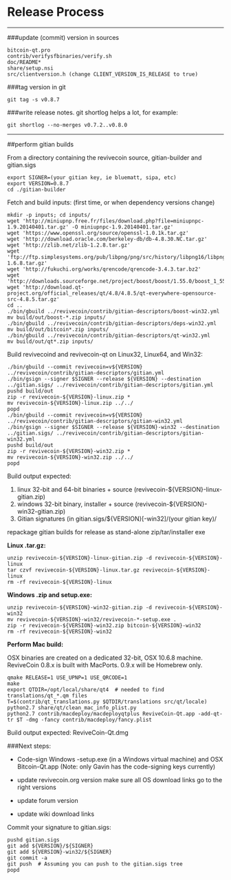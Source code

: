 Release Process
====================

* * *

###update (commit) version in sources


	bitcoin-qt.pro
	contrib/verifysfbinaries/verify.sh
	doc/README*
	share/setup.nsi
	src/clientversion.h (change CLIENT_VERSION_IS_RELEASE to true)

###tag version in git

	git tag -s v0.8.7

###write release notes. git shortlog helps a lot, for example:

	git shortlog --no-merges v0.7.2..v0.8.0

* * *

##perform gitian builds

 From a directory containing the revivecoin source, gitian-builder and gitian.sigs
  
	export SIGNER=(your gitian key, ie bluematt, sipa, etc)
	export VERSION=0.8.7
	cd ./gitian-builder

 Fetch and build inputs: (first time, or when dependency versions change)

	mkdir -p inputs; cd inputs/
	wget 'http://miniupnp.free.fr/files/download.php?file=miniupnpc-1.9.20140401.tar.gz' -O miniupnpc-1.9.20140401.tar.gz'
	wget 'https://www.openssl.org/source/openssl-1.0.1k.tar.gz'
	wget 'http://download.oracle.com/berkeley-db/db-4.8.30.NC.tar.gz'
	wget 'http://zlib.net/zlib-1.2.8.tar.gz'
	wget 'ftp://ftp.simplesystems.org/pub/libpng/png/src/history/libpng16/libpng-1.6.8.tar.gz'
	wget 'http://fukuchi.org/works/qrencode/qrencode-3.4.3.tar.bz2'
	wget 'http://downloads.sourceforge.net/project/boost/boost/1.55.0/boost_1_55_0.tar.bz2'
	wget 'http://download.qt-project.org/official_releases/qt/4.8/4.8.5/qt-everywhere-opensource-src-4.8.5.tar.gz'
	cd ..
	./bin/gbuild ../revivecoin/contrib/gitian-descriptors/boost-win32.yml
	mv build/out/boost-*.zip inputs/
	./bin/gbuild ../revivecoin/contrib/gitian-descriptors/deps-win32.yml
	mv build/out/bitcoin*.zip inputs/
	./bin/gbuild ../revivecoin/contrib/gitian-descriptors/qt-win32.yml
	mv build/out/qt*.zip inputs/

 Build revivecoind and revivecoin-qt on Linux32, Linux64, and Win32:
  
	./bin/gbuild --commit revivecoin=v${VERSION} ../revivecoin/contrib/gitian-descriptors/gitian.yml
	./bin/gsign --signer $SIGNER --release ${VERSION} --destination ../gitian.sigs/ ../revivecoin/contrib/gitian-descriptors/gitian.yml
	pushd build/out
	zip -r revivecoin-${VERSION}-linux.zip *
	mv revivecoin-${VERSION}-linux.zip ../../
	popd
	./bin/gbuild --commit revivecoin=v${VERSION} ../revivecoin/contrib/gitian-descriptors/gitian-win32.yml
	./bin/gsign --signer $SIGNER --release ${VERSION}-win32 --destination ../gitian.sigs/ ../revivecoin/contrib/gitian-descriptors/gitian-win32.yml
	pushd build/out
	zip -r revivecoin-${VERSION}-win32.zip *
	mv revivecoin-${VERSION}-win32.zip ../../
	popd

  Build output expected:

  1. linux 32-bit and 64-bit binaries + source (revivecoin-${VERSION}-linux-gitian.zip)
  2. windows 32-bit binary, installer + source (revivecoin-${VERSION}-win32-gitian.zip)
  3. Gitian signatures (in gitian.sigs/${VERSION}[-win32]/(your gitian key)/

repackage gitian builds for release as stand-alone zip/tar/installer exe

**Linux .tar.gz:**

	unzip revivecoin-${VERSION}-linux-gitian.zip -d revivecoin-${VERSION}-linux
	tar czvf revivecoin-${VERSION}-linux.tar.gz revivecoin-${VERSION}-linux
	rm -rf revivecoin-${VERSION}-linux

**Windows .zip and setup.exe:**

	unzip revivecoin-${VERSION}-win32-gitian.zip -d revivecoin-${VERSION}-win32
	mv revivecoin-${VERSION}-win32/revivecoin-*-setup.exe .
	zip -r revivecoin-${VERSION}-win32.zip bitcoin-${VERSION}-win32
	rm -rf revivecoin-${VERSION}-win32

**Perform Mac build:**

  OSX binaries are created on a dedicated 32-bit, OSX 10.6.8 machine.
  ReviveCoin 0.8.x is built with MacPorts.  0.9.x will be Homebrew only.

	qmake RELEASE=1 USE_UPNP=1 USE_QRCODE=1
	make
	export QTDIR=/opt/local/share/qt4  # needed to find translations/qt_*.qm files
	T=$(contrib/qt_translations.py $QTDIR/translations src/qt/locale)
	python2.7 share/qt/clean_mac_info_plist.py
	python2.7 contrib/macdeploy/macdeployqtplus ReviveCoin-Qt.app -add-qt-tr $T -dmg -fancy contrib/macdeploy/fancy.plist

 Build output expected: ReviveCoin-Qt.dmg

###Next steps:

* Code-sign Windows -setup.exe (in a Windows virtual machine) and
  OSX Bitcoin-Qt.app (Note: only Gavin has the code-signing keys currently)

* update revivecoin.org version
  make sure all OS download links go to the right versions

* update forum version

* update wiki download links

Commit your signature to gitian.sigs:

	pushd gitian.sigs
	git add ${VERSION}/${SIGNER}
	git add ${VERSION}-win32/${SIGNER}
	git commit -a
	git push  # Assuming you can push to the gitian.sigs tree
	popd


